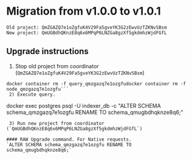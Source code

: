 # Migration from v1.0.0 to v1.0.1
```
Old project: QmZGAZQ7e1oZgfuK4V29Fa5gveYK3G2zEwvUzTZKNvSBsm
New project: QmUGBdhQKnzE8q6x6MPqP6LNZGa8gzXf5gkdmhzWjdFGfL
```


## Upgrade instructions
 1) Stop old project from coordinator (`QmZGAZQ7e1oZgfuK4V29Fa5gveYK3G2zEwvUzTZKNvSBsm`)
```
docker container rm -f query_qmzgazq7e1ozgfudocker container rm -f node_qmzgazq7e1ozgfu```
 2) Execute query.

```
docker exec postgres psql -U indexer_db -c "ALTER SCHEMA schema_qmzgazq7e1ozgfu RENAME TO schema_qmugbdhqknze8q6;"
```
 3) Run new project from coordinator (`QmUGBdhQKnzE8q6x6MPqP6LNZGa8gzXf5gkdmhzWjdFGfL`)

#### RAW Upgrade command. For Native requests.
`ALTER SCHEMA schema_qmzgazq7e1ozgfu RENAME TO schema_qmugbdhqknze8q6;`
